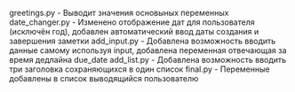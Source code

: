 greetings.py - Выводит значения основыных переменных
date_changer.py - Изменено отображение дат для пользователя (исключён год), добавлен автоматический ввод даты создания и завершения заметки
add_input.py - Добавлена возможность вводить данные самому используя input, добавлена переменная отвечающая за время дедлайна due_date
add_list.py - Добавлена возможность вводить три заголовка сохраняющихся в один список
final.py - Переменные добавлены в список выводящийся пользователю
